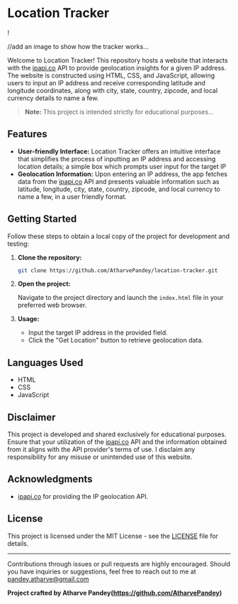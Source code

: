 # Location Tracker

<!--[Demo](demo.png)-->!

//add an image to show how the tracker works...

Welcome to Location Tracker! This repository hosts a website that interacts with the [ipapi.co](https://ipapi.co/) API to provide geolocation insights for a given IP address. The website is constructed using HTML, CSS, and JavaScript, allowing users to input an IP address and receive corresponding latitude and longitude coordinates, along with city, state, country, zipcode, and local currency details to name a few. 

> **Note:** This project is intended strictly for educational purposes...

## Features

- **User-friendly Interface:** Location Tracker offers an intuitive interface that simplifies the process of inputting an IP address and accessing location details; a simple box which prompts user input for the target IP
- **Geolocation Information:** Upon entering an IP address, the app fetches data from the [ipapi.co](https://ipapi.co/) API and presents valuable information such as latitude, longitude, city, state, country, zipcode, and local currency to name a few,
  in a user friendly format.

## Getting Started

Follow these steps to obtain a local copy of the project for development and testing:

1. **Clone the repository:**

    ```bash
    git clone https://github.com/AtharvePandey/location-tracker.git
    ```

2. **Open the project:**

    Navigate to the project directory and launch the `index.html` file in your preferred web browser.

3. **Usage:**

    - Input the target IP address in the provided field.
    - Click the "Get Location" button to retrieve geolocation data.

## Languages Used

- HTML
- CSS
- JavaScript

## Disclaimer

This project is developed and shared exclusively for educational purposes. Ensure that your utilization of the [ipapi.co](https://ipapi.co/) API and the information obtained from it aligns with the API provider's terms of use. I disclaim any responsibility for any misuse or unintended use of this website.

## Acknowledgments

- [ipapi.co](https://ipapi.co/) for providing the IP geolocation API.

## License

This project is licensed under the MIT License - see the [LICENSE](LICENSE) file for details.

---

Contributions through issues or pull requests are highly encouraged. Should you have inquiries or suggestions, feel free to reach out to me at pandey.atharve@gmail.com

**Project crafted by Atharve Pandey(https://github.com/AtharvePandey)**

